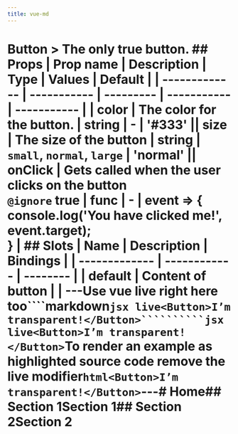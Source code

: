 ```yaml
---
title: vue-md
---
```

  # Button    > The only true button.                ## Props  | Prop name     | Description | Type      | Values      | Default     |  | ------------- | ----------- | --------- | ----------- | ----------- |  | color | The color for the button. | string | - | '#333' || size | The size of the button | string | `small`, `normal`, `large` | 'normal' || onClick | Gets called when the user clicks on the button<br/>`@ignore` true | func | - | event => {<br>  console.log('You have clicked me!', event.target);<br>} |        ## Slots  | Name          | Description  | Bindings |  | ------------- | ------------ | -------- |  | default | Content of button |  |  ---Use vue live right here too````markdown```jsx live<Button>I’m transparent!</Button>``````````jsx live<Button>I’m transparent!</Button>```To render an example as highlighted source code remove the live modifier```html<Button>I’m transparent!</Button>```---# Home## Section 1Section 1## Section 2Section 2